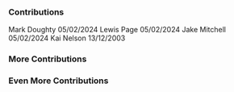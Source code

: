 ### Contributions

Mark Doughty 05/02/2024
Lewis Page 05/02/2024
Jake Mitchell 05/02/2024
Kai Nelson 13/12/2003

### More Contributions

### Even More Contributions